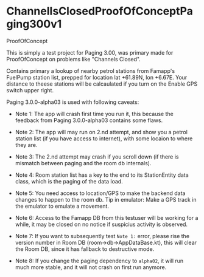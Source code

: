 # ChannelIsClosedProofOfConceptPaging300v1
ProofOfConcept

This is simply a test project for Paging 3.00, was primary made for ProofOfConcept on problems like "Channels Closed".

Contains primary a lookup of nearby petrol stations from Famapp's FuelPump station list, prepped for location lat +61.89N, lon +6.67E. Your distance to theese stations will be calcaulated if you turn on the Enable GPS switch upper right.

Paging 3.0.0-alpha03 is used with following caveats:

* Note 1: The app will crash first time you run it, this because the feedback from Paging 3.0.0-alpha03 contains some flaws.
* Note 2: The app will may run on 2.nd attempt, and show you a petrol station list (if you have access to internet), with some locaion to where they are.
* Note 3: The 2.nd attempt may crash if you scroll down (if there is mismatch between paging and the room db internals).
* Note 4: Room station list has a key to the end to its StationEntity data class, which is the paging of the data load.

* Note 5: You need access to location/GPS to make the backend data changes to happen to the room db. Tip in emulator: Make a GPS track in the emulator to emulate a movement.

* Note 6: Access to the Famapp DB from this testuser will be working for a while, it may be closed on no notice if suspicius activity is observed.

* Note 7: If you want to subsequently test `Note 1:` error, please rise the version number in Room DB (room->db->AppDataBase.kt), this will clear the Room DB, since it has fallback to destructive mode.

* Note 8: If you change the paging dependency to `alpha02`, it will run much more stable, and it will not crash on first run anymore.
